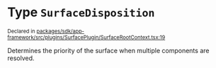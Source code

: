 # Type `SurfaceDisposition`
<sub>Declared in [packages/sdk/app-framework/src/plugins/SurfacePlugin/SurfaceRootContext.tsx:19](https://github.com/dxos/dxos/blob/27607ac6b/packages/sdk/app-framework/src/plugins/SurfacePlugin/SurfaceRootContext.tsx#L19)</sub>


Determines the priority of the surface when multiple components are resolved.



